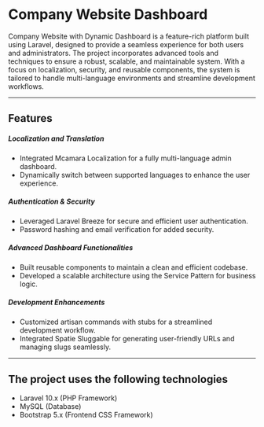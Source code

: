 
# Company Website Dashboard

Company Website with Dynamic Dashboard is a feature-rich platform built using Laravel, designed to provide a seamless experience for both users and administrators. The project incorporates advanced tools and techniques to ensure a robust, scalable, and maintainable system.
With a focus on localization, security, and reusable components, the system is tailored to handle multi-language environments and streamline development workflows.

---
##  Features

##### Localization and Translation
- Integrated Mcamara Localization for a fully multi-language admin dashboard.
- Dynamically switch between supported languages to enhance the user experience.
##### Authentication & Security
- Leveraged Laravel Breeze for secure and efficient user authentication.
- Password hashing and email verification for added security.
##### Advanced Dashboard Functionalities
- Built reusable components to maintain a clean and efficient codebase.
- Developed a scalable architecture using the Service Pattern for business logic.
##### Development Enhancements
- Customized artisan commands with stubs for a streamlined development workflow.
- Integrated Spatie Sluggable for generating user-friendly URLs and managing slugs seamlessly.

---

## The project uses the following technologies

- Laravel 10.x (PHP Framework)
- MySQL (Database)
- Bootstrap 5.x (Frontend CSS Framework)

